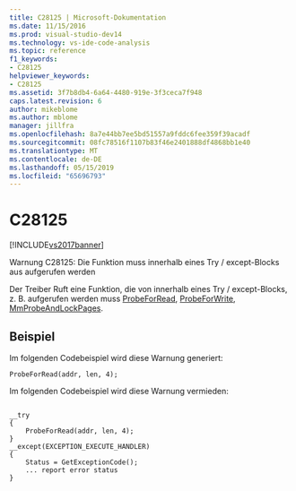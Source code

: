 ```yaml
---
title: C28125 | Microsoft-Dokumentation
ms.date: 11/15/2016
ms.prod: visual-studio-dev14
ms.technology: vs-ide-code-analysis
ms.topic: reference
f1_keywords:
- C28125
helpviewer_keywords:
- C28125
ms.assetid: 3f7b8db4-6a64-4480-919e-3f3ceca7f948
caps.latest.revision: 6
author: mikeblome
ms.author: mblome
manager: jillfra
ms.openlocfilehash: 8a7e44bb7ee5bd51557a9fddc6fee359f39acadf
ms.sourcegitcommit: 08fc78516f1107b83f46e2401888df4868bb1e40
ms.translationtype: MT
ms.contentlocale: de-DE
ms.lasthandoff: 05/15/2019
ms.locfileid: "65696793"
---
```

# <a name="c28125"></a>C28125
[!INCLUDE[vs2017banner](../includes/vs2017banner.md)]

Warnung C28125: Die Funktion muss innerhalb eines Try / except-Blocks aus aufgerufen werden  
  
 Der Treiber Ruft eine Funktion, die von innerhalb eines Try / except-Blocks, z. B. aufgerufen werden muss [ProbeForRead](https://msdn.microsoft.com/library/windows/hardware/ff559876.aspx), [ProbeForWrite](https://msdn.microsoft.com/library/windows/hardware/ff559879.aspx), [MmProbeAndLockPages](https://msdn.microsoft.com/library/windows/hardware/ff554664.aspx).  
  
## <a name="example"></a>Beispiel  
 Im folgenden Codebeispiel wird diese Warnung generiert:  
  
```  
ProbeForRead(addr, len, 4);  
```  
  
 Im folgenden Codebeispiel wird diese Warnung vermieden:  
  
```  
  
__try  
{  
    ProbeForRead(addr, len, 4);  
}  
__except(EXCEPTION_EXECUTE_HANDLER)  
{  
    Status = GetExceptionCode();  
    ... report error status  
}  
```
